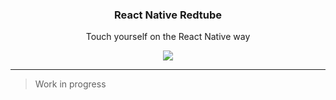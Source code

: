 <p align="center">
  <h3 align="center">React Native Redtube</h3>
  <p align="center">Touch yourself on the React Native way</p>

  <p align="center">
  <a href="http://standardjs.com/">
    <img src="https://img.shields.io/badge/code%20style-standard-brightgreen.svg">
  </a>
  </p>
</p>

---

> Work in progress